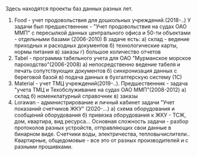 Здесь находятся проекты баз данных разных лет.

1) Food - учет продовольствия для дошкольных учреждений.(2018-..) 
У задачи был предшественник - "Учет продовольствия на судах ОАО ММП" с пересылкой данных центрального офиса и 50-ти объектами - отдельными базами (2006-2010)
В задаче есть:
	a) склад - ведение приходных и расходных документов
	б) технологические карты, нормы питания
	в) заказы
	г) большое количество отчетов
2) Tabel - программа табельного учета для ОАО "Мурманское морское пароходство"(2006-2008)
	а) непосредственно ведение табеля и печать сопутствующих документов
	б) синхронизация данных с береговой базой
	в) подача данных в бухгалтерскую систему (1С)
3) Material - учет ТМЦ учреждений(2019-..). Предшественник - задача "учета ТМЦ и Техобслуживание на судах ОАО ММП"(2008-2012)
	а) склад
	б) номенклатурный справочник
	в) заказы
4) Lorawan - администрирование и личный кабинет задачи "Учет показаний счетчиков ЖКУ" (2020-...)
	а) схема оборудования и сообщений оборудования
	б) привязка оборудования к ЖКУ - ТСЖ, дом, квартира, вид ресурса...
	Основная сложность задачи - разбор протоколов разных устройств, отправляющих свои данные в бинарном виде.
	Счетчики воды, электричества, тепловычислители.. Квартирные, общедомовые - все это от разных производителей и с разными прошивками.
	
	